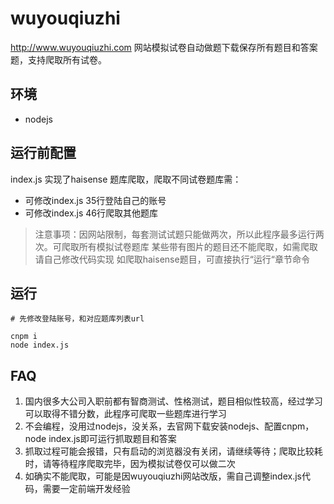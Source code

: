 # wuyouqiuzhi


http://www.wuyouqiuzhi.com 网站模拟试卷自动做题下载保存所有题目和答案题，支持爬取所有试卷。


## 环境

- nodejs


## 运行前配置


index.js 实现了haisense 题库爬取，爬取不同试卷题库需：

- 可修改index.js 35行登陆自己的账号
- 可修改index.js 46行爬取其他题库

> 注意事项：因网站限制，每套测试试题只能做两次，所以此程序最多运行两次。可爬取所有模拟试卷题库
> 某些带有图片的题目还不能爬取，如需爬取请自己修改代码实现
> 如爬取haisense题目，可直接执行“运行“章节命令

## 运行

```
# 先修改登陆账号，和对应题库列表url

cnpm i
node index.js

```

## FAQ

1. 国内很多大公司入职前都有智商测试、性格测试，题目相似性较高，经过学习可以取得不错分数，此程序可爬取一些题库进行学习
2. 不会编程，没用过nodejs，没关系，去官网下载安装nodejs、配置cnpm，node index.js即可运行抓取题目和答案
3. 抓取过程可能会报错，只有启动的浏览器没有关闭，请继续等待；爬取比较耗时，请等待程序爬取完毕，因为模拟试卷仅可以做二次
4. 如确实不能爬取，可能是因wuyouqiuzhi网站改版，需自己调整index.js代码，需要一定前端开发经验